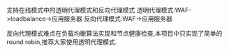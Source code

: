支持在线模式中的透明代理模式和反向代理模式 透明代理模式:WAF->loadbalance->应用服务器 反向代理模式:WAF->应用服务器

反向代理模式难点在负载均衡算法实现和节点健康检查,本项目中只实现了简单的round robin,推荐大家使用透明代理模式.